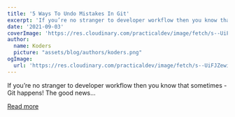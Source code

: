 ```yaml
---
title: '5 Ways To Undo Mistakes In Git'
excerpt: 'If you’re no stranger to developer workflow then you know that sometimes - Git happens! The good news...'
date: '2021-09-03'
coverImage: 'https://res.cloudinary.com/practicaldev/image/fetch/s--UiFJZewi--/c_imagga_scale,f_auto,fl_progressive,h_420,q_auto,w_1000/https://dev-to-uploads.s3.amazonaws.com/uploads/articles/ji6fo47lipgais9refky.png'
author:
  name: Koders
  picture: "assets/blog/authors/koders.png"
ogImage:
  url: 'https://res.cloudinary.com/practicaldev/image/fetch/s--UiFJZewi--/c_imagga_scale,f_auto,fl_progressive,h_420,q_auto,w_1000/https://dev-to-uploads.s3.amazonaws.com/uploads/articles/ji6fo47lipgais9refky.png'
---
```


If you’re no stranger to developer workflow then you know that sometimes - Git happens! The good news...

[Read more](https://dev.to/gitlive/5-ways-to-undo-mistakes-in-git-37if)
